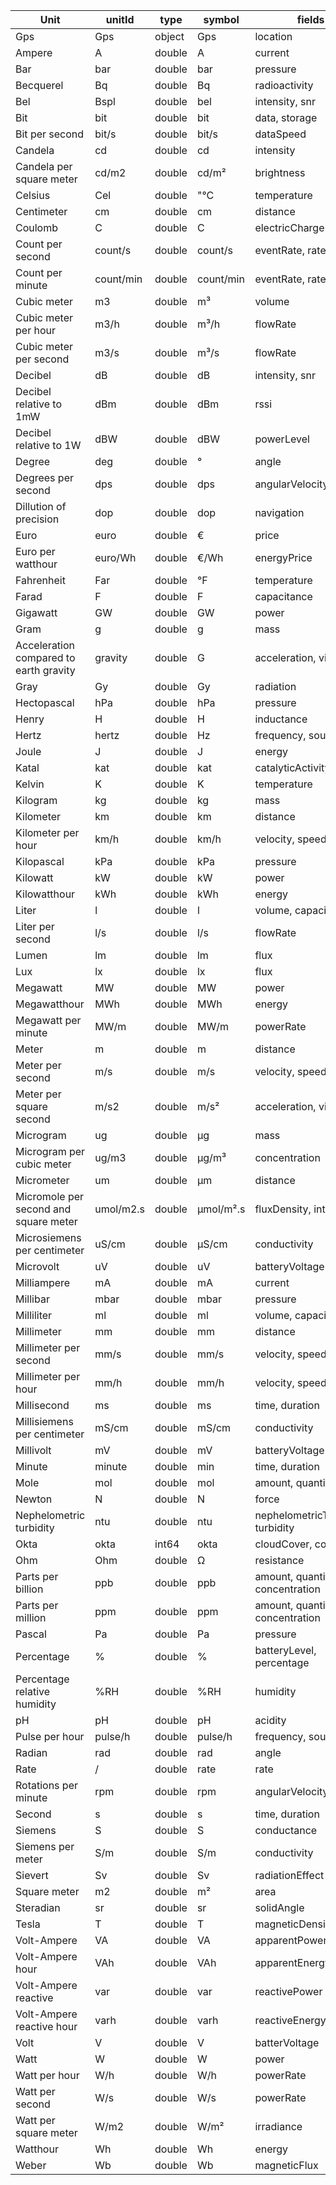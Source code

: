 | Unit                                  | unitId    | type   | symbol              | fields
| ------------------------------------- | --------- | ------ | ------------------- | -------------------
| Gps                                   | Gps       | object | Gps                 | location
| Ampere                                | A         | double | A                   | current
| Bar                                   | bar       | double | bar                 | pressure
| Becquerel                             | Bq        | double | Bq                  | radioactivity
| Bel                                   | Bspl      | double | bel                 | intensity, snr
| Bit                                   | bit       | double | bit                 | data, storage
| Bit per second                        | bit/s     | double | bit/s               | dataSpeed
| Candela                               | cd        | double | cd                  | intensity
| Candela per square meter              | cd/m2     | double | cd/m&#178;          | brightness
| Celsius                               | Cel       | double | "&#176;C            | temperature
| Centimeter                            | cm        | double | cm                  | distance
| Coulomb                               | C         | double | C                   | electricCharge
| Count per second                      | count/s   | double | count/s             | eventRate, rate
| Count per minute                      | count/min | double | count/min           | eventRate, rate
| Cubic meter                           | m3        | double | m&#179;             | volume
| Cubic meter per hour                  | m3/h      | double | m&#179;/h           | flowRate
| Cubic meter per second                | m3/s      | double | m&#179;/s           | flowRate
| Decibel                               | dB        | double | dB                  | intensity, snr
| Decibel relative to 1mW               | dBm       | double | dBm                 | rssi
| Decibel relative to 1W                | dBW       | double | dBW                 | powerLevel
| Degree                                | deg       | double | &#176;              | angle
| Degrees per second                    | dps       | double | dps                 | angularVelocity
| Dillution of precision                | dop       | double | dop                 | navigation
| Euro                                  | euro      | double | &#8364;             | price
| Euro per watthour                     | euro/Wh   | double | &#8364;/Wh          | energyPrice
| Fahrenheit                            | Far       | double | &#176;F             | temperature
| Farad                                 | F         | double | F                   | capacitance
| Gigawatt                              | GW        | double | GW                  | power
| Gram                                  | g         | double | g                   | mass
| Acceleration compared to earth gravity| gravity   | double | G                   | acceleration, vibration
| Gray                                  | Gy        | double | Gy                  | radiation
| Hectopascal                           | hPa       | double | hPa                 | pressure
| Henry                                 | H         | double | H                   | inductance
| Hertz                                 | hertz     | double | Hz                  | frequency, sound
| Joule                                 | J         | double | J                   | energy
| Katal                                 | kat       | double | kat                 | catalyticActivity
| Kelvin                                | K         | double | K                   | temperature
| Kilogram                              | kg        | double | kg                  | mass
| Kilometer                             | km        | double | km                  | distance
| Kilometer per hour                    | km/h      | double | km/h                | velocity, speed
| Kilopascal                            | kPa       | double | kPa                 | pressure
| Kilowatt                              | kW        | double | kW                  | power
| Kilowatthour                          | kWh       | double | kWh                 | energy
| Liter                                 | l         | double | l                   | volume, capacity
| Liter per second                      | l/s       | double | l/s                 | flowRate
| Lumen                                 | lm        | double | lm                  | flux
| Lux                                   | lx        | double | lx                  | flux
| Megawatt                              | MW        | double | MW                  | power
| Megawatthour                          | MWh       | double | MWh                 | energy
| Megawatt per minute                   | MW/m      | double | MW/m                | powerRate
| Meter                                 | m         | double | m                   | distance
| Meter per second                      | m/s       | double | m/s                 | velocity, speed
| Meter per square second               | m/s2      | double | m/s&#178;           | acceleration, vibration
| Microgram                             | ug        | double | &#181;g             | mass
| Microgram per cubic meter             | ug/m3     | double | &#181;g/m&#179;     | concentration
| Micrometer                            | um        | double | &#181;m             | distance
| Micromole per second and square meter | umol/m2.s | double | &#181;mol/m&#178;.s | fluxDensity, intensity
| Microsiemens per centimeter           | uS/cm     | double | &#181;S/cm          | conductivity
| Microvolt                             | uV        | double | uV                  | batteryVoltage
| Milliampere                           | mA        | double | mA                  | current
| Millibar                              | mbar      | double | mbar                | pressure
| Milliliter                            | ml        | double | ml                  | volume, capacity
| Millimeter                            | mm        | double | mm                  | distance
| Millimeter per second                 | mm/s      | double | mm/s                | velocity, speed
| Millimeter per hour                   | mm/h      | double | mm/h                | velocity, speed
| Millisecond                           | ms        | double | ms                  | time, duration
| Millisiemens per centimeter           | mS/cm     | double | mS/cm               | conductivity
| Millivolt                             | mV        | double | mV                  | batteryVoltage
| Minute                                | minute    | double | min                 | time, duration
| Mole                                  | mol       | double | mol                 | amount, quantity
| Newton                                | N         | double | N                   | force
| Nephelometric turbidity               | ntu       | double | ntu                 | nephelometricTurbidity, turbidity
| Okta                                  | okta      | int64  | okta                | cloudCover, cover
| Ohm                                   | Ohm       | double | &#8486;             | resistance
| Parts per billion                     | ppb       | double | ppb                 | amount, quantity, concentration
| Parts per million                     | ppm       | double | ppm                 | amount, quantity, concentration
| Pascal                                | Pa        | double | Pa                  | pressure
| Percentage                            | %         | double | %                   | batteryLevel, percentage
| Percentage relative humidity          | %RH       | double | %RH                 | humidity
| pH                                    | pH        | double | pH                  | acidity
| Pulse per hour                        | pulse/h   | double | pulse/h             | frequency, sound
| Radian                                | rad       | double | rad                 | angle
| Rate                                  | /         | double | rate                | rate
| Rotations per minute                  | rpm       | double | rpm                 | angularVelocity
| Second                                | s         | double | s                   | time, duration
| Siemens                               | S         | double | S                   | conductance
| Siemens per meter                     | S/m       | double | S/m                 | conductivity
| Sievert                               | Sv        | double | Sv                  | radiationEffect
| Square meter                          | m2        | double | m&#178;             | area
| Steradian                             | sr        | double | sr                  | solidAngle
| Tesla                                 | T         | double | T                   | magneticDensity
| Volt-Ampere                           | VA        | double | VA                  | apparentPower
| Volt-Ampere hour                      | VAh       | double | VAh                 | apparentEnergy
| Volt-Ampere reactive                  | var       | double | var                 | reactivePower
| Volt-Ampere reactive hour             | varh      | double | varh                | reactiveEnergy
| Volt                                  | V         | double | V                   | batterVoltage
| Watt                                  | W         | double | W                   | power
| Watt per hour                         | W/h       | double | W/h                 | powerRate
| Watt per second                       | W/s       | double | W/s                 | powerRate
| Watt per square meter                 | W/m2      | double | W/m&#178;           | irradiance
| Watthour                              | Wh        | double | Wh                  | energy
| Weber                                 | Wb        | double | Wb                  | magneticFlux
